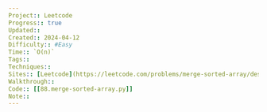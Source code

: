```yaml
---
Project:: Leetcode
Progress:: true
Updated:: 
Created:: 2024-04-12
Difficulty:: #Easy 
Time:: `O(n)`
Tags:: 
Techniques:: 
Sites:: [Leetcode](https://leetcode.com/problems/merge-sorted-array/description/)
Walkthrough:: 
Code:: [[88.merge-sorted-array.py]]
Note:: 
---
```

